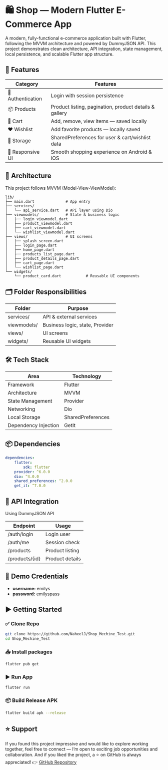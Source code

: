 # 🛍️ Shop — Modern Flutter E-Commerce App

A modern, fully-functional e-commerce application built with Flutter, following the MVVM architecture and powered by DummyJSON API. This project demonstrates clean architecture, API integration, state management, local persistence, and scalable Flutter app structure.

## 🚀 Features

| Category          | Features                                           |
|-------------------|----------------------------------------------------|
| 👤 Authentication  | Login with session persistence                     |
| 📦 Products        | Product listing, pagination, product details & gallery |
| 🛒 Cart           | Add, remove, view items — saved locally           |
| ❤️ Wishlist       | Add favorite products — locally saved              |
| 💾 Storage        | SharedPreferences for user & cart/wishlist data   |
| 📱 Responsive UI  | Smooth shopping experience on Android & iOS       |

## 🧠 Architecture

This project follows MVVM (Model-View-ViewModel):

```
lib/
├── main.dart              # App entry
├── services/
│   └── api_service.dart   # API layer using Dio
├── viewmodels/            # State & business logic
│   ├── login_viewmodel.dart
│   ├── product_viewmodel.dart
│   ├── cart_viewmodel.dart
│   └── wishlist_viewmodel.dart
├── views/                 # UI screens
│   ├── splash_screen.dart
│   ├── login_page.dart
│   ├── home_page.dart
│   ├── products_list_page.dart
│   ├── product_details_page.dart
│   ├── cart_page.dart
│   └── wishlist_page.dart
└── widgets/    
    └── product_card.dart           # Reusable UI components
```

## 🗂️ Folder Responsibilities

| Folder        | Purpose                              |
|---------------|--------------------------------------|
| services/     | API & external services              |
| viewmodels/   | Business logic, state, Provider      |
| views/        | UI screens                           |
| widgets/      | Reusable UI widgets                  |

## 🛠️ Tech Stack

| Area                | Technology        |
|---------------------|-------------------|
| Framework           | Flutter           |
| Architecture        | MVVM              |
| State Management    | Provider          |
| Networking          | Dio               |
| Local Storage       | SharedPreferences  |
| Dependency Injection | GetIt             |

## 📦 Dependencies

```yaml
dependencies:
    flutter:
        sdk: flutter
    provider: ^6.0.0
    dio: ^4.0.0
    shared_preferences: ^2.0.0
    get_it: ^7.0.0
```

## 🔗 API Integration

Using DummyJSON API

| Endpoint           | Usage                |
|--------------------|----------------------|
| /auth/login        | Login user           |
| /auth/me           | Session check        |
| /products          | Product listing      |
| /products/{id}     | Product details      |

## 🧪 Demo Credentials

- **username:** emilys
- **password:** emilyspass

## ▶️ Getting Started

### ✅ Clone Repo

```bash
git clone https://github.com/NaheelJ/Shop_Mechine_Test.git
cd Shop_Mechine_Test
```

### 📥 Install packages

```bash
flutter pub get
```

### ▶️ Run App

```bash
flutter run
```

### 📦 Build Release APK

```bash
flutter build apk --release
```

## ⭐ Support

If you found this project impressive and would like to explore working together, feel free to connect — I’m open to exciting job opportunities and collaboration. 
And if you liked the project, a ⭐ on GitHub is always appreciated!
👉 [GitHub Repository](https://github.com/NaheelJ/Shop_Mechine_Test.git)  